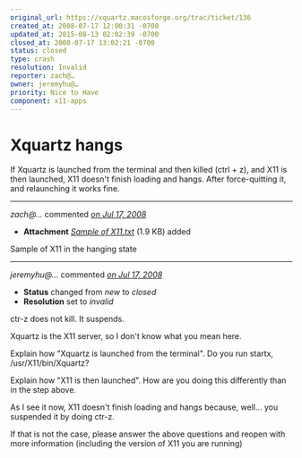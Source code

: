 ```yaml
---
original_url: https://xquartz.macosforge.org/trac/ticket/136
created_at: 2008-07-17 12:00:31 -0700
updated_at: 2015-08-13 02:02:39 -0700
closed_at: 2008-07-17 13:02:21 -0700
status: closed
type: crash
resolution: Invalid
reporter: zach@…
owner: jeremyhu@…
priority: Nice to Have
component: x11-apps
---
```


Xquartz hangs
=============


If Xquartz is launched from the terminal and then killed (ctrl + z), and X11 is then launched, X11 doesn't finish loading and hangs. After force-quitting it, and relaunching it works fine.



---

*zach@…* commented *[on Jul 17, 2008](https://xquartz.macosforge.org/trac/attachment/ticket/136/Sample%20of%20X11.txt "July 17, 2008 at 12:01 PM PDT")*

-   **Attachment** *[Sample of X11.txt](../attachment/ticket/136/Sample%20of%20X11.txt)* (1.9 KB) added

Sample of X11 in the hanging state



---

*jeremyhu@…* commented *[on Jul 17, 2008](https://xquartz.macosforge.org/trac/ticket/136#comment:1 "July 17, 2008 at 1:02 PM PDT")*

-   **Status** changed from *new* to *closed*
-   **Resolution** set to *invalid*

ctr-z does not kill. It suspends.

Xquartz is the X11 server, so I don't know what you mean here.

Explain how "Xquartz is launched from the terminal". Do you run startx, /usr/X11/bin/Xquartz?

Explain how "X11 is then launched". How are you doing this differently than in the step above.

As I see it now, X11 doesn't finish loading and hangs because, well... you suspended it by doing ctr-z.

If that is not the case, please answer the above questions and reopen with more information (including the version of X11 you are running)



